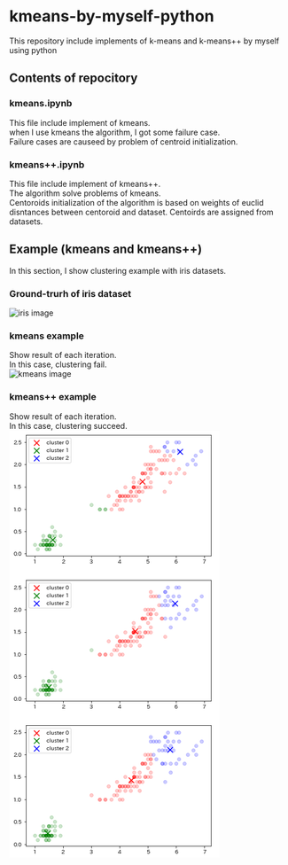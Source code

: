 # kmeans-by-myself-python
This repository include implements of k-means and k-means++ by myself using python 

## Contents of repocitory
### kmeans.ipynb  
This file include implement of kmeans.  
when I use kmeans the algorithm, I got some failure case.  
Failure cases are causeed by problem of centroid initialization.  
                
### kmeans++.ipynb  
This file include implement of kmeans++.  
The algorithm solve problems of kmeans.  
Centoroids initialization of the algorithm is based on weights of euclid disntances between centoroid and dataset.
Centoirds are assigned from datasets.

## Example (kmeans and kmeans++)
In this section, I show clustering example with iris datasets.

### Ground-trurh of iris dataset  
![iris image](https://https://github.com/chihina/kmeans-by-myself-python/blob/master/iris_example.png)  

### kmeans example
Show result of each iteration.  
In this case, clustering fail.  
![kmeans image](https://https://github.com/chihina/kmeans-by-myself-python/blob/master/kmeans_example.png)  


### kmeans++ example
Show result of each iteration.  
In this case, clustering succeed.  
![kmeans++ image](https://github.com/chihina/kmeans-by-myself-python/blob/master/kmeans%2B%2B_example.png)  

